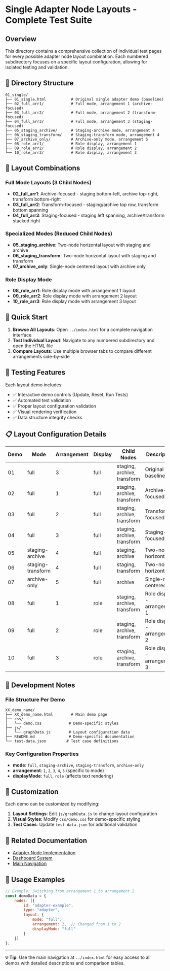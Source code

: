 # Single Adapter Node Layouts - Complete Test Suite

## Overview

This directory contains a comprehensive collection of individual test pages for every possible adapter node layout combination. Each numbered subdirectory focuses on a specific layout configuration, allowing for isolated testing and validation.

## 📁 Directory Structure

```
01_single/
├── 01_single.html           # Original single adapter demo (baseline)
├── 02_full_arr1/            # Full mode, arrangement 1 (archive-focused)
├── 03_full_arr2/            # Full mode, arrangement 2 (transform-focused)
├── 04_full_arr3/            # Full mode, arrangement 3 (staging-focused)
├── 05_staging_archive/      # Staging-archive mode, arrangement 4
├── 06_staging_transform/    # Staging-transform mode, arrangement 4
├── 07_archive_only/         # Archive-only mode, arrangement 5
├── 08_role_arr1/            # Role display, arrangement 1
├── 09_role_arr2/            # Role display, arrangement 2
└── 10_role_arr3/            # Role display, arrangement 3
```

## 🎯 Layout Combinations

### Full Mode Layouts (3 Child Nodes)
- **02_full_arr1**: Archive-focused - staging bottom-left, archive top-right, transform bottom-right
- **03_full_arr2**: Transform-focused - staging/archive top row, transform bottom spanning
- **04_full_arr3**: Staging-focused - staging left spanning, archive/transform stacked right

### Specialized Modes (Reduced Child Nodes)
- **05_staging_archive**: Two-node horizontal layout with staging and archive
- **06_staging_transform**: Two-node horizontal layout with staging and transform
- **07_archive_only**: Single-node centered layout with archive only

### Role Display Mode
- **08_role_arr1**: Role display mode with arrangement 1 layout
- **09_role_arr2**: Role display mode with arrangement 2 layout
- **10_role_arr3**: Role display mode with arrangement 3 layout

## 🚀 Quick Start

1. **Browse All Layouts**: Open `../index.html` for a complete navigation interface
2. **Test Individual Layout**: Navigate to any numbered subdirectory and open the HTML file
3. **Compare Layouts**: Use multiple browser tabs to compare different arrangements side-by-side

## 🧪 Testing Features

Each layout demo includes:
- ✅ Interactive demo controls (Update, Reset, Run Tests)
- ✅ Automated test validation
- ✅ Proper layout configuration validation
- ✅ Visual rendering verification
- ✅ Data structure integrity checks

## 📋 Layout Configuration Details

| Demo | Mode | Arrangement | Display | Child Nodes | Description |
|------|------|-------------|---------|-------------|-------------|
| 01 | full | 3 | full | staging, archive, transform | Original baseline |
| 02 | full | 1 | full | staging, archive, transform | Archive-focused |
| 03 | full | 2 | full | staging, archive, transform | Transform-focused |
| 04 | full | 3 | full | staging, archive, transform | Staging-focused |
| 05 | staging-archive | 4 | full | staging, archive | Two-node horizontal |
| 06 | staging-transform | 4 | full | staging, transform | Two-node horizontal |
| 07 | archive-only | 5 | full | archive | Single-node centered |
| 08 | full | 1 | role | staging, archive, transform | Role display - arrangement 1 |
| 09 | full | 2 | role | staging, archive, transform | Role display - arrangement 2 |
| 10 | full | 3 | role | staging, archive, transform | Role display - arrangement 3 |

## 🔧 Development Notes

### File Structure Per Demo
```
XX_demo_name/
├── XX_demo_name.html        # Main demo page
├── css/
│   └── demo.css            # Demo-specific styles
├── js/
│   └── graphData.js        # Layout configuration data
├── README.md               # Demo-specific documentation
└── test-data.json         # Test case definitions
```

### Key Configuration Properties
- **mode**: `full`, `staging-archive`, `staging-transform`, `archive-only`
- **arrangement**: `1`, `2`, `3`, `4`, `5` (specific to mode)
- **displayMode**: `full`, `role` (affects text rendering)

## 🎨 Customization

Each demo can be customized by modifying:
1. **Layout Settings**: Edit `js/graphData.js` to change layout configuration
2. **Visual Styles**: Modify `css/demo.css` for demo-specific styling
3. **Test Cases**: Update `test-data.json` for additional validation

## 🔗 Related Documentation

- [Adapter Node Implementation](../../dashboard/implementation-nodes.md)
- [Dashboard System](../../dashboard/readme.md)
- [Main Navigation](../index.html)

## 📝 Usage Examples

```javascript
// Example: Switching from arrangement 1 to arrangement 2
const demoData = {
    nodes: [{
        id: "adapter-example",
        type: "adapter",
        layout: {
            mode: "full",
            arrangement: 2,  // Changed from 1 to 2
            displayMode: "full"
        }
    }]
};
```

---

**💡 Tip**: Use the main navigation at `../index.html` for easy access to all demos with detailed descriptions and comparison tables.